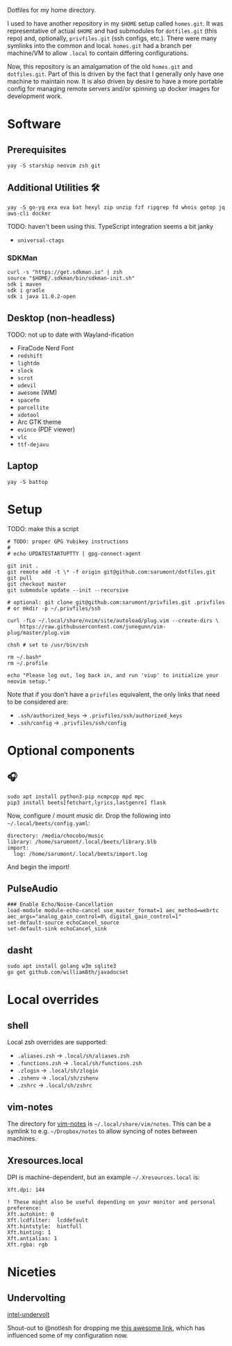 Dotfiles for my home directory.

I used to have another repository in my `$HOME` setup called `homes.git`. It was representative of actual `$HOME` and had submodules for `dotfiles.git` (this repo) and, optionally, `privfiles.git` (ssh configs, etc.). There were many symlinks into the common and local. `homes.git` had a branch per machine/VM to allow `.local` to contain differing configurations.

Now, this repository is an amalgamation of the old `homes.git` and `dotfiles.git`. Part of this is
driven by the fact that I generally only have one machine to maintain now. It is also driven by
desire to have a more portable config for managing remote servers and/or spinning up docker images
for development work.

# Software

## Prerequisites

    yay -S starship neovim zsh git

## Additional Utilities 🛠

    yay -S go-yq exa eva bat hexyl zip unzip fzf ripgrep fd whois gotop jq aws-cli docker

TODO: haven't been using this. TypeScript integration seems a bit janky
- `universal-ctags`

### SDKMan

    curl -s "https://get.sdkman.io" | zsh
    source "$HOME/.sdkman/bin/sdkman-init.sh"
    sdk i maven
    sdk i gradle
    sdk i java 11.0.2-open

## Desktop (non-headless)

TODO: not up to date with Wayland-ification

- FiraCode Nerd Font
- `redshift`
- `lightdm`
- `slock`
- `scrot`
- `udevil`
- `awesome` (WM)
- `spacefm`
- `parcellite`
- `xdotool`
- Arc GTK theme
- `evince` (PDF viewer)
- `vlc`
- `ttf-dejavu`

## Laptop

    yay -S battop

# Setup

TODO: make this a script

    # TODO: proper GPG Yubikey instructions
    # 
    # echo UPDATESTARTUPTTY | gpg-connect-agent

    git init .
    git remote add -t \* -f origin git@github.com:sarumont/dotfiles.git
    git pull
    git checkout master
    git submodule update --init --recursive

    # optional: git clone git@github.com:sarumont/privfiles.git .privfiles
    # or mkdir -p ~/.privfiles/ssh

    curl -fLo ~/.local/share/nvim/site/autoload/plug.vim --create-dirs \
        https://raw.githubusercontent.com/junegunn/vim-plug/master/plug.vim

    chsh # set to /usr/bin/zsh

    rm ~/.bash*
    rm ~/.profile

    echo "Please log out, log back in, and run 'viup' to initialize your neovim setup."

Note that if you don't have a `privfiles` equivalent, the only links that need to be considered are:
 - `.ssh/authorized_keys` -> `.privfiles/ssh/authorized_keys`
 - `.ssh/config` -> `.privfiles/ssh/config`

# Optional components

## 🎧

    sudo apt install python3-pip ncmpcpp mpd mpc
    pip3 install beets[fetchart,lyrics,lastgenre] flask

Now, configure / mount music dir. Drop the following into `~/.local/beets/config.yaml`:

    directory: /media/chocobo/music
    library: /home/sarumont/.local/beets/library.blb
    import:
      log: /home/sarumont/.local/beets/import.log

And begin the import!

## PulseAudio

    ### Enable Echo/Noise-Cancellation
    load-module module-echo-cancel use_master_format=1 aec_method=webrtc aec_args="analog_gain_control=0\ digital_gain_control=1"
    set-default-source echoCancel_source
    set-default-sink echoCancel_sink

## dasht

    sudo apt install golang w3m sqlite3
    go get github.com/william8th/javadocset

# Local overrides

## shell

Local zsh overrides are supported:
 - `.aliases.zsh` -> `.local/sh/aliases.zsh`
 - `.functions.zsh` -> `.local/sh/functions.zsh`
 - `.zlogin` -> `.local/sh/zlogin`
 - `.zshenv` -> `.local/sh/zshenv`
 - `.zshrc` -> `.local/sh/zshrc`

## vim-notes

The directory for [vim-notes](https://github.com/xolox/vim-notes) is `~/.local/share/vim/notes`. This can be a symlink to e.g. `~/Dropbox/notes` to allow syncing of notes between machines.

## Xresources.local

DPI is machine-dependent, but an example `~/.Xresources.local` is:

    Xft.dpi: 144

    ! These might also be useful depending on your monitor and personal preference:
    Xft.autohint: 0
    Xft.lcdfilter:  lcddefault
    Xft.hintstyle:  hintfull
    Xft.hinting: 1
    Xft.antialias: 1
    Xft.rgba: rgb

# Niceties

## Undervolting

[intel-undervolt](https://github.com/kitsunyan/intel-undervolt)

Shout-out to @notlesh for dropping me [this awesome link](https://www.wezm.net/technical/2019/10/useful-command-line-tools/), which has influenced some of my configuration now.

